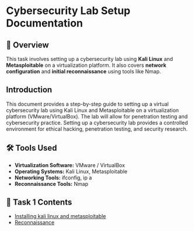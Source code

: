 # Cybersecurity Lab Setup Documentation

## 📌 Overview  

This task involves setting up a cybersecurity lab using **Kali Linux** and **Metasploitable** on a virtualization platform. It also covers **network configuration** and **initial reconnaissance** using tools like Nmap.


## **Introduction**

This document provides a step-by-step guide to setting up a virtual cybersecurity lab using Kali Linux and Metasploitable on a virtualization platform (VMware/VirtualBox). The lab will allow for penetration testing and cybersecurity practice. Setting up a cybersecurity lab provides a controlled environment for ethical hacking, penetration testing, and security research. 

## 🛠️ **Tools Used**  
- **Virtualization Software:** VMware / VirtualBox  
- **Operating Systems:** Kali Linux, Metasploitable  
- **Networking Tools:** ifconfig, ip a  
- **Reconnaissance Tools:** Nmap  

## 📂 Task 1 Contents  

- [Installing kali linux and metasploitable](task1/lab-setup.md)
- [Reconnaissance](task1/Initial-Reconnaissance.md)
